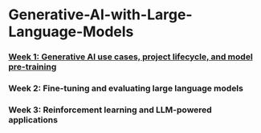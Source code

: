 # Generative-AI-with-Large-Language-Models
### [Week 1: Generative AI use cases, project lifecycle, and model pre-training](https://github.com/sathyanaravind/Generative-AI-with-Large-Language-Models/tree/main/Week%201%3A%20Generative%20AI%20use%20cases%2C%20project%20lifecycle%2C%20and%20model%20pre-training)
### Week 2: Fine-tuning and evaluating large language models
### Week 3: Reinforcement learning and LLM-powered applications

